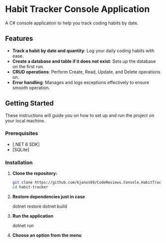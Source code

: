 # Habit Tracker Console Application

A C# console application to help you track coding habits by date.

## Features

- **Track a habit by date and quantity**: Log your daily coding habits with ease.
- **Create a database and table if it does not exist**: Sets up the database on the first run.
- **CRUD operations**: Perform Create, Read, Update, and Delete operations on.
- **Error handling**: Manages and logs exceptions effectively to ensure smooth operation.

## Getting Started

These instructions will guide you on how to set up and run the project on your local machine.

### Prerequisites

- [.NET 6 SDK]
- [SQLite]

### Installation

1. **Clone the repository:**

   ```sh
   git clone https://github.com/kjanos89/CodeReviews.Console.HabitTracker.git
   cd habit-tracker

2. **Restore dependencies just in case**
   
    dotnet restore
    dotnet build

3. **Run the application**
    
    dotnet run

4. **Choose an option from the menu**
